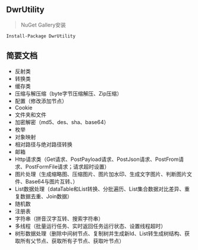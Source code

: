 ## DwrUtility

> NuGet Gallery安装

```
Install-Package DwrUtility
```

## 简要文档

- 反射类
- 转换类
- 缓存类
- 压缩与解压缩（byte字节压缩解压、Zip压缩）
- 配置（修改添加节点）
- Cookie
- 文件夹和文件
- 加密解密（md5、des、sha、base64）
- 枚举
- 对象映射
- 相对路径与绝对路径转换
- 邮箱
- Http请求类（Get请求、PostPayload请求、PostJson请求、PostFrom请求、PostFormFile请求；请求超时设置）
- 图片处理（生成缩略图、压缩图片、图片加水印、生成文字图片、判断图片文件、Base64与图片互转、）
- List数据处理（dataTable和List转换、分批遍历、List集合数据对比差异、重复数据去重、Join数据）
- 随机数
- 注册表
- 字符串（拼音汉字互转、搜索字符串）
- 多线程（批量运行任务、实时返回任务运行状态、设置线程超时）
- 树形数据处理（删除中间树节点、复制树并生成新Id、List转生成树结构、获取所有父节点、获取所有子节点、获取叶节点）
